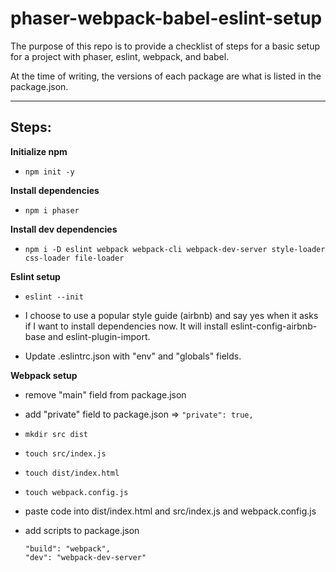 # phaser-webpack-babel-eslint-setup

The purpose of this repo is to provide a checklist of steps for a basic setup for a project with phaser, eslint, webpack, and babel.

At the time of writing, the versions of each package are what is listed in the package.json.

___
## **Steps:**

**Initialize npm**

- `npm init -y`

**Install dependencies**

- `npm i phaser`

**Install dev dependencies**

- `npm i -D eslint webpack webpack-cli webpack-dev-server style-loader css-loader file-loader`


**Eslint setup**

- `eslint --init`

- I choose to use a popular style guide (airbnb) and say yes when it asks if I want to install dependencies now. It will install eslint-config-airbnb-base and eslint-plugin-import.

- Update .eslintrc.json with "env" and "globals" fields.

**Webpack setup**

- remove "main" field from package.json

- add "private" field to package.json => `"private": true,`

- `mkdir src dist`

- `touch src/index.js`

- `touch dist/index.html`

- `touch webpack.config.js`

- paste code into dist/index.html and src/index.js and webpack.config.js

- add scripts to package.json
  ```
  "build": "webpack",
  "dev": "webpack-dev-server"
  ```